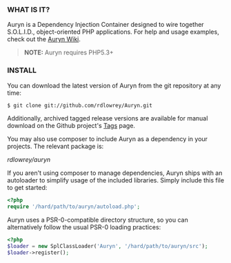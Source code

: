### WHAT IS IT?

Auryn is a Dependency Injection Container designed to wire together S.O.L.I.D., object-oriented PHP
applications. For help and usage examples, check out the [Auryn Wiki](https://github.com/rdlowrey/Auryn/wiki).

> **NOTE:** Auryn requires PHP5.3+

### INSTALL

You can download the latest version of Auryn from the git repository at any time:

```bash
$ git clone git://github.com/rdlowrey/Auryn.git
```

Additionally, archived tagged release versions are available for manual download on the Github project's
[Tags](https://github.com/rdlowrey/Auryn/tags) page.

You may also use composer to include Auryn as a dependency in your projects. The relevant package is:

*rdlowrey/auryn*

If you aren't using composer to manage dependencies, Auryn ships with an autoloader to simplify 
usage of the included libraries. Simply include this file to get started:

```php
<?php
require '/hard/path/to/auryn/autoload.php';
```

Auryn uses a PSR-0-compatible directory structure, so you can alternatively follow the usual PSR-0
loading practices:

```php
<?php
$loader = new SplClassLoader('Auryn', '/hard/path/to/auryn/src');
$loader->register();
```